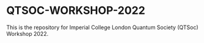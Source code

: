 # QTSOC-WORKSHOP-2022
This is the repository for Imperial College London Quantum Society (QTSoc) Workshop 2022.
